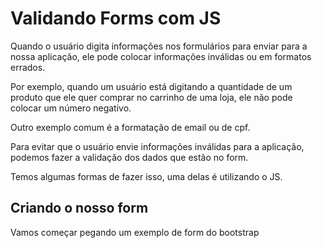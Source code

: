 # Validando Forms com JS

Quando o usuário digita informações nos formulários para enviar para a nossa aplicação, ele pode colocar informações inválidas ou em formatos errados.

Por exemplo, quando um usuário está digitando a quantidade de um produto que ele quer comprar no carrinho de uma loja, ele não pode colocar um número negativo.

Outro exemplo comum é a formatação de email ou de cpf.

Para evitar que o usuário envie informações inválidas para a aplicação, podemos fazer a validação dos dados que estão no form.

Temos algumas formas de fazer isso, uma delas é utilizando o JS.


## Criando o nosso form

Vamos começar pegando um exemplo de form do bootstrap 

```

```